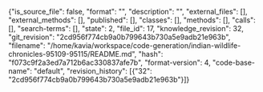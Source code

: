 {"is_source_file": false, "format": "", "description": "", "external_files": [], "external_methods": [], "published": [], "classes": [], "methods": [], "calls": [], "search-terms": [], "state": 2, "file_id": 17, "knowledge_revision": 32, "git_revision": "2cd956f774cb9a0b799643b730a5e9adb21e963b", "filename": "/home/kavia/workspace/code-generation/indian-wildlife-chronicles-95109-95115/README.md", "hash": "f073c9f2a3ed7a712b6ac330837afe7b", "format-version": 4, "code-base-name": "default", "revision_history": [{"32": "2cd956f774cb9a0b799643b730a5e9adb21e963b"}]}